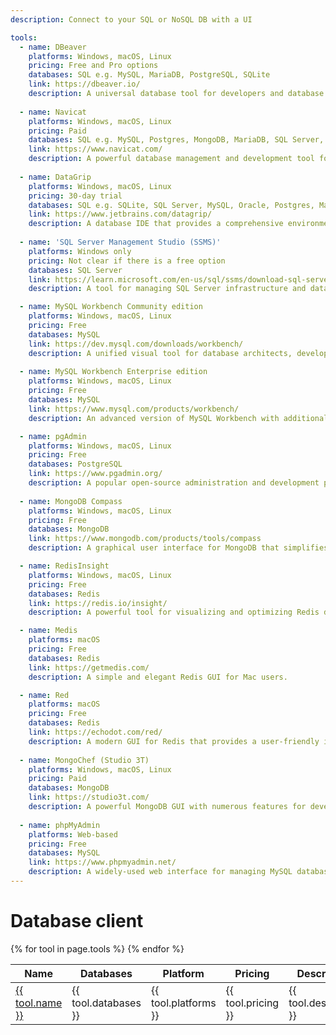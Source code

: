 ```yaml
---
description: Connect to your SQL or NoSQL DB with a UI

tools:
  - name: DBeaver
    platforms: Windows, macOS, Linux
    pricing: Free and Pro options
    databases: SQL e.g. MySQL, MariaDB, PostgreSQL, SQLite
    link: https://dbeaver.io/
    description: A universal database tool for developers and database administrators.
    
  - name: Navicat
    platforms: Windows, macOS, Linux
    pricing: Paid
    databases: SQL e.g. MySQL, Postgres, MongoDB, MariaDB, SQL Server, Oracle
    link: https://www.navicat.com/
    description: A powerful database management and development tool for multiple database systems.
    
  - name: DataGrip
    platforms: Windows, macOS, Linux
    pricing: 30-day trial
    databases: SQL e.g. SQLite, SQL Server, MySQL, Oracle, Postgres, MariaDB. NoSQL e.g. MongoDB, Redis
    link: https://www.jetbrains.com/datagrip/
    description: A database IDE that provides a comprehensive environment for database development.
    
  - name: 'SQL Server Management Studio (SSMS)'
    platforms: Windows only
    pricing: Not clear if there is a free option
    databases: SQL Server
    link: https://learn.microsoft.com/en-us/sql/ssms/download-sql-server-management-studio-ssms
    description: A tool for managing SQL Server infrastructure and databases.

  - name: MySQL Workbench Community edition
    platforms: Windows, macOS, Linux
    pricing: Free
    databases: MySQL
    link: https://dev.mysql.com/downloads/workbench/
    description: A unified visual tool for database architects, developers, and DBAs.
    
  - name: MySQL Workbench Enterprise edition
    platforms: Windows, macOS, Linux
    pricing: Free
    databases: MySQL
    link: https://www.mysql.com/products/workbench/
    description: An advanced version of MySQL Workbench with additional features.

  - name: pgAdmin
    platforms: Windows, macOS, Linux
    pricing: Free
    databases: PostgreSQL
    link: https://www.pgadmin.org/
    description: A popular open-source administration and development platforms for PostgreSQL.
    
  - name: MongoDB Compass
    platforms: Windows, macOS, Linux
    pricing: Free
    databases: MongoDB
    link: https://www.mongodb.com/products/tools/compass
    description: A graphical user interface for MongoDB that simplifies database management.

  - name: RedisInsight
    platforms: Windows, macOS, Linux
    pricing: Free
    databases: Redis
    link: https://redis.io/insight/
    description: A powerful tool for visualizing and optimizing Redis data.

  - name: Medis
    platforms: macOS
    pricing: Free
    databases: Redis
    link: https://getmedis.com/
    description: A simple and elegant Redis GUI for Mac users.

  - name: Red
    platforms: macOS
    pricing: Free
    databases: Redis
    link: https://echodot.com/red/
    description: A modern GUI for Redis that provides a user-friendly interface.
    
  - name: MongoChef (Studio 3T)
    platforms: Windows, macOS, Linux
    pricing: Paid
    databases: MongoDB
    link: https://studio3t.com/
    description: A powerful MongoDB GUI with numerous features for developers.
    
  - name: phpMyAdmin
    platforms: Web-based
    pricing: Free
    databases: MySQL
    link: https://www.phpmyadmin.net/
    description: A widely-used web interface for managing MySQL databases.
---
```

# Database client

<table>
  <thead>
    <tr>
      <th>Name</th>
      <th>Databases</th>
      <th>Platform</th>
      <th>Pricing</th>
      <th>Description</th>
    </tr>
  </thead>
  <tbody>
    {% for tool in page.tools %}
    <tr>
      <td>
        <a href="{{ tool.link }}">
          {{ tool.name }}
        </a>
      </td>
      <td>{{ tool.databases }}</td>
      <td>{{ tool.platforms }}</td>
      <td>{{ tool.pricing }}</td>
      <td>{{ tool.description }}</td>
    </tr>
    {% endfor %}
  </tbody>
</table>
